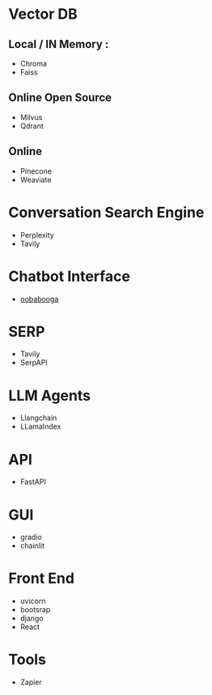 # Vector DB
## Local / IN Memory : 
- Chroma
- Faiss

## Online Open Source
- Milvus
- Qdrant

## Online
- Pinecone
- Weaviate

# Conversation Search Engine
- Perplexity
- Tavily

# Chatbot Interface
- [oobabooga](https://github.com/oobabooga/text-generation-webui)

# SERP
- Tavily
- SerpAPI

# LLM Agents
- Llangchain
- LLamaIndex

# API
- FastAPI

# GUI
- gradio
- chainlit
  
# Front End
- uvicorn
- bootsrap
- django
- React

# Tools
- Zapier

